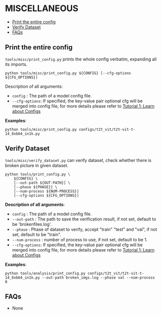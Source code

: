 # MISCELLANEOUS

<!-- TOC -->

- [Print the entire config](#print-the-entire-config)
- [Verify Dataset](#verify-dataset)
- [FAQs](#faqs)

<!-- TOC -->

## Print the entire config

`tools/misc/print_config.py` prints the whole config verbatim, expanding all its imports.

```shell
python tools/misc/print_config.py ${CONFIG} [--cfg-options ${CFG_OPTIONS}]
```

Description of all arguments:

- `config` : The path of a model config file.
- `--cfg-options`: If specified, the key-value pair optional cfg will be merged into config file, for more details please refer to [Tutorial 1: Learn about Configs](../tutorials/config.md)

**Examples**:

```shell
python tools/misc/print_config.py configs/t2t_vit/t2t-vit-t-14_8xb64_in1k.py
```

## Verify Dataset

`tools/misc/verify_dataset.py` can verify dataset, check whether there is broken picture in given dataset.

```shell
python tools/print_config.py \
    ${CONFIG} \
    [--out-path ${OUT-PATH}] \
    [--phase ${PHASE}] \
    [--num-process ${NUM-PROCESS}]
    [--cfg-options ${CFG_OPTIONS}]
```

**Description of all arguments**:

- `config` : The path of a model config file.
- `--out-path` : The path to save the verification result, if not set, default to be 'brokenfiles.log'.
- `--phase` :  Phase of dataset to verify, accept "train" "test" and "val", if not set, default to be "train".
- `--num-process` : number of process to use, if not set, default to be 1.
- `--cfg-options`: If specified, the key-value pair optional cfg will be merged into config file, for more details please refer to [Tutorial 1: Learn about Configs](../tutorials/config.md)

**Examples**:

```shell
python tools/analysis/print_config.py configs/t2t_vit/t2t-vit-t-14_8xb64_in1k.py --out-path broken_imgs.log --phase val --num-process 8
```

## FAQs

- None

